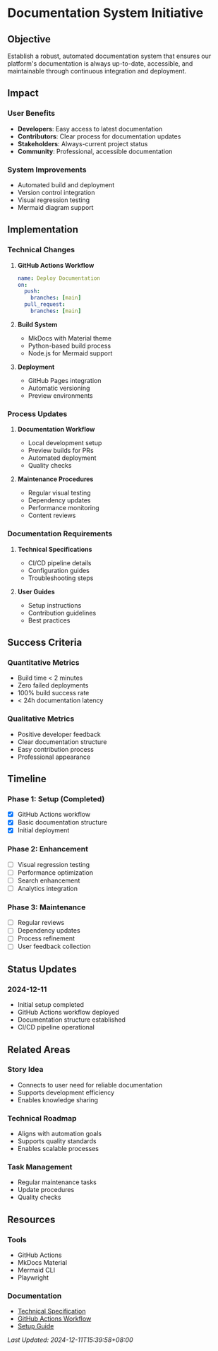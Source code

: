 # Documentation System Initiative

## Objective
Establish a robust, automated documentation system that ensures our platform's documentation is always up-to-date, accessible, and maintainable through continuous integration and deployment.

## Impact

### User Benefits
- **Developers**: Easy access to latest documentation
- **Contributors**: Clear process for documentation updates
- **Stakeholders**: Always-current project status
- **Community**: Professional, accessible documentation

### System Improvements
- Automated build and deployment
- Version control integration
- Visual regression testing
- Mermaid diagram support

## Implementation

### Technical Changes
1. **GitHub Actions Workflow**
   ```yaml
   name: Deploy Documentation
   on:
     push:
       branches: [main]
     pull_request:
       branches: [main]
   ```

2. **Build System**
   - MkDocs with Material theme
   - Python-based build process
   - Node.js for Mermaid support

3. **Deployment**
   - GitHub Pages integration
   - Automatic versioning
   - Preview environments

### Process Updates
1. **Documentation Workflow**
   - Local development setup
   - Preview builds for PRs
   - Automated deployment
   - Quality checks

2. **Maintenance Procedures**
   - Regular visual testing
   - Dependency updates
   - Performance monitoring
   - Content reviews

### Documentation Requirements
1. **Technical Specifications**
   - CI/CD pipeline details
   - Configuration guides
   - Troubleshooting steps

2. **User Guides**
   - Setup instructions
   - Contribution guidelines
   - Best practices

## Success Criteria

### Quantitative Metrics
- Build time < 2 minutes
- Zero failed deployments
- 100% build success rate
- < 24h documentation latency

### Qualitative Metrics
- Positive developer feedback
- Clear documentation structure
- Easy contribution process
- Professional appearance

## Timeline

### Phase 1: Setup (Completed)
- [x] GitHub Actions workflow
- [x] Basic documentation structure
- [x] Initial deployment

### Phase 2: Enhancement
- [ ] Visual regression testing
- [ ] Performance optimization
- [ ] Search enhancement
- [ ] Analytics integration

### Phase 3: Maintenance
- [ ] Regular reviews
- [ ] Dependency updates
- [ ] Process refinement
- [ ] User feedback collection

## Status Updates

### 2024-12-11
- Initial setup completed
- GitHub Actions workflow deployed
- Documentation structure established
- CI/CD pipeline operational

## Related Areas

### Story Idea
- Connects to user need for reliable documentation
- Supports development efficiency
- Enables knowledge sharing

### Technical Roadmap
- Aligns with automation goals
- Supports quality standards
- Enables scalable processes

### Task Management
- Regular maintenance tasks
- Update procedures
- Quality checks

## Resources

### Tools
- GitHub Actions
- MkDocs Material
- Mermaid CLI
- Playwright

### Documentation
- [Technical Specification](../technical-specifications/ci-cd.md)
- [GitHub Actions Workflow](../../.github/workflows/docs.yml)
- [Setup Guide](../README.md)

*Last Updated: 2024-12-11T15:39:58+08:00*
